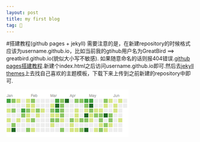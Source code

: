 ```yaml
---
layout: post
title: my first blog
tag: 🍞
---
```


#搭建教程(github pages + jekyll)
需要注意的是，在新建repository的时候格式应该为username.github.io，比如当前我的gtihub用户名为GreatBird ==> greatbird.github.io(貌似大小写不敏感). 如果随意命名的话则报404错误.[github pages搭建教程](https://pages.github.com/).新建个index.html之后访问username.github.io即可.然后去[jekyll themes](http://jekyllthemes.org/)上去找自己喜欢的主题模板，下载下来上传到之前新建的repository中即可.<br>

![contributions](/assets/img/lol-contributions.png)

